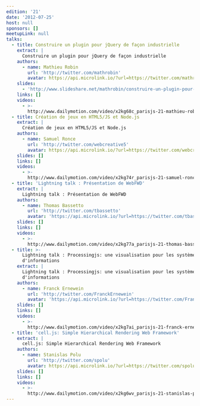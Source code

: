 ```yaml
---
edition: '21'
date: '2012-07-25'
host: null
sponsors: []
meetupLink: null
talks:
  - title: Construire un plugin pour jQuery de façon industrielle
    extract: |
      Construire un plugin pour jQuery de façon industrielle
    authors:
      - name: Mathieu Robin
        url: 'http://twitter.com/mathrobin'
        avatar: https://api.microlink.io/?url=https://twitter.com/mathrobin&amps;embed=image.url
    slides:
      - 'http://www.slideshare.net/mathrobin/construire-un-plugin-pour-jquery-15'
    links: []
    videos:
      - >-
        http://www.dailymotion.com/video/x2kg68c_parisjs-21-mathieu-robin-construire-un-plugin-pour-jquery-de-facon-industrielle_webcam
  - title: Création de jeux en HTML5/JS et Node.js
    extract: |
      Création de jeux en HTML5/JS et Node.js
    authors:
      - name: Samuel Ronce
        url: 'http://twitter.com/webcreative5'
        avatar: https://api.microlink.io/?url=https://twitter.com/webcreative5&amps;embed=image.url
    slides: []
    links: []
    videos:
      - >-
        http://www.dailymotion.com/video/x2kg74r_parisjs-21-samuel-ronce-creation-de-jeux-en-html5-js-et-node-js_webcam
  - title: 'Lightning talk : Présentation de WebFWD'
    extract: |
      Lightning talk : Présentation de WebFWD
    authors:
      - name: Thomas Bassetto
        url: 'http://twitter.com/tbassetto'
        avatar: 'https://api.microlink.io/?url=https://twitter.com/tbassetto&amps;embed=image.url'
    slides: []
    links: []
    videos:
      - >-
        http://www.dailymotion.com/video/x2kg77a_parisjs-21-thomas-bassetto-presentation-de-webfwd_webcam
  - title: >-
      Lightning talk : Processingjs: une visualisation pour les systèmes
      d'informations
    extract: |
      Lightning talk : Processingjs: une visualisation pour les systèmes
      d'informations
    authors:
      - name: Franck Ernewein
        url: 'http://twitter.com/FranckErnewein'
        avatar: 'https://api.microlink.io/?url=https://twitter.com/FranckErnewein&amps;embed=image.url'
    slides: []
    links: []
    videos:
      - >-
        http://www.dailymotion.com/video/x2kg7ai_parisjs-21-franck-ernewein-processingjs-une-visualisation-pour-les-systemes-d-informations_webcam
  - title: 'cell.js: Simple Hierarchical Rendering Web Framework'
    extract: |
      cell.js: Simple Hierarchical Rendering Web Framework
    authors:
      - name: Stanislas Polu
        url: 'http://twitter.com/spolu'
        avatar: https://api.microlink.io/?url=https://twitter.com/spolu&amps;embed=image.url
    slides: []
    links: []
    videos:
      - >-
        http://www.dailymotion.com/video/x2kg6wv_parisjs-21-stanislas-polu-cell-js-simple-hierarchical-rendering-web-framework_webcam
---
```

